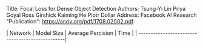 Title: Focal Loss for Dense Object Detection
Authors: Tsung-Yi Lin Priya Goyal Ross Girshick Kaiming He Piotr Dollar
Address: Facebook AI Research
"Publication": https://arxiv.org/pdf/1708.02002.pdf

| Network | Model Size | Average Percision | Time |
| ------------------------------------------------|
